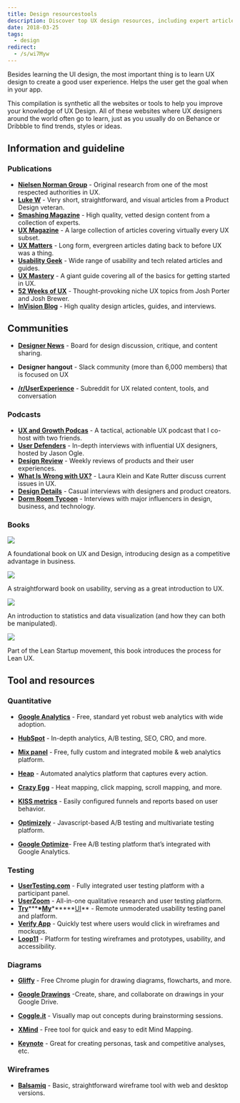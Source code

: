 ```yaml
---
title: Design resourcestools
description: Discover top UX design resources, including expert articles, communities, podcasts, books, and tools to improve user experience and master UX design techniques effectively.
date: 2018-03-25
tags:
  - design
redirect:
  - /s/wi7Myw
---
```


Besides learning the UI design, the most important thing is to learn UX design to create a good user experience. Helps the user get the goal when in your app.

This compilation is synthetic all the websites or tools to help you improve your knowledge of UX Design. All of these websites where UX designers around the world often go to learn, just as you usually do on Behance or Dribbble to find trends, styles or ideas.

## Information and guideline

### Publications

- **[Nielsen Norman Group](https://www.nngroup.com/articles/)** - Original research from one of the most respected authorities in UX.
- **[Luke W](https://www.lukew.com/ff/)** - Very short, straightforward, and visual articles from a Product Design veteran.
- **[Smashing Magazine](https://www.smashingmagazine.com/)** - High quality, vetted design content from a collection of experts.
- **[UX Magazine](https://uxmag.com/)** - A large collection of articles covering virtually every UX subset.
- **[UX Matters](https://www.uxmatters.com/)** - Long form, evergreen articles dating back to before UX was a thing.
- **[Usability Geek](https://usabilitygeek.com/)** - Wide range of usability and tech related articles and guides.
- **[UX Mastery](https://uxmastery.com/)** - A giant guide covering all of the basics for getting started in UX.
- **[52 Weeks of UX](http://52weeksofux.com/tagged/week_1)** - Thought-provoking niche UX topics from Josh Porter and Josh Brewer.
- **[InVision Blog](https://www.invisionapp.com/blog)** - High quality design articles, guides, and interviews.

## Communities

- **[Designer News](https://www.designernews.co/)** - Board for design discussion, critique, and content sharing.

- **Designer hangout** - Slack community (more than 6,000 members) that is focused on UX

- **[/r/UserExperience](https://www.reddit.com/r/userexperience/)** - Subreddit for UX related content, tools, and conversation

### Podcasts

- **[UX and Growth Podcas](https://austinknight.com/podcast/)** - A tactical, actionable UX podcast that I co-host with two friends.
- **[User Defenders](https://userdefenders.com/)** - In-depth interviews with influential UX designers, hosted by Jason Ogle.
- **[Design Review](http://www.designreviewpodcast.com/)** - Weekly reviews of products and their user experiences.
- **[What Is Wrong with UX?](https://itunes.apple.com/us/podcast/what-is-wrong-ux-users-know/id980133198?mt=2)** - Laura Klein and Kate Rutter discuss current issues in UX.
- **[Design Details](https://spec.fm/podcasts/design-details)** - Casual interviews with designers and product creators.
- **[Dorm Room Tycoon](https://drt.fm/)** - Interviews with major influencers in design, business, and technology.

### Books

![](assets/design-resourcestools_1d108bd8a65ff50110c20d550f63945e_md5.webp)

A foundational book on UX and Design, introducing design as a competitive advantage in business.

![](assets/design-resourcestools_9863db6fd97f581087152cab779966e2_md5.webp)

A straightforward book on usability, serving as a great introduction to UX.

![](assets/design-resourcestools_35a07daafda041800eb792f9dfb52744_md5.webp)

An introduction to statistics and data visualization (and how they can both be manipulated).

![](assets/design-resourcestools_22750df99a8ae9d95127999f8d41614b_md5.webp)

Part of the Lean Startup movement, this book introduces the process for Lean UX.

## Tool and resources

### Quantitative

- **[Google Analytics](https://www.google.com/analytics/#?modal_active=none)** - Free, standard yet robust web analytics with wide adoption.
- **[HubSpot](https://www.hubspot.com/)** - In-depth analytics, A/B testing, SEO, CRO, and more.
- **[Mix panel](https://mixpanel.com/)** - Free, fully custom and integrated mobile & web analytics platform.
- **[Heap](https://heapanalytics.com/?referral=5djmk)** - Automated analytics platform that captures every action.
- **[Crazy Egg](https://www.crazyegg.com/)** - Heat mapping, click mapping, scroll mapping, and more.
- **[KISS metrics](https://www.kissmetrics.com/)** - Easily configured funnels and reports based on user behavior.
- **[Optimizely](https://www.optimizely.com/)** - Javascript-based A/B testing and multivariate testing platform.

- **[Google Optimize](https://optimize.google.com/optimize/home/#/accounts/2740283315/containers/8631801)**- Free A/B testing platform that’s integrated with Google Analytics.

### Testing

- **[UserTesting.com](http://usertesting.com/)** - Fully integrated user testing platform with a participant panel.
- **[UserZoom](https://www.userzoom.com/)** - All-in-one qualitative research and user testing platform.
- **[Try](https://www.trymyui.com/)**\*\*\***\*[My](https://www.trymyui.com/)**\*\*\*\*\*\*[UI](https://www.trymyui.com/)\*\* - Remote unmoderated usability testing panel and platform.
- **[Verify App](https://verifyapp.com/)** - Quickly test where users would click in wireframes and mockups.
- **[Loop11](https://www.loop11.com/)** - Platform for testing wireframes and prototypes, usability, and accessibility.

### Diagrams

- **[Gliffy](https://www.gliffy.com/)** - Free Chrome plugin for drawing diagrams, flowcharts, and more.
- **[Google Drawings](https://docs.google.com/drawings/d/1saUBNhMvr-v-nunOZ73Pp-rqrPp-r4EeT2Ml2p2lcng/edit)** -Create, share, and collaborate on drawings in your Google Drive.

- **[Coggle.it](http://coggle.it/)** - Visually map out concepts during brainstorming sessions.

- **[XMind](http://www.xmind.net/)** - Free tool for quick and easy to edit Mind Mapping.

- **[Keynote](https://www.apple.com/keynote/)** - Great for creating personas, task and competitive analyses, etc.

### Wireframes

- **[Balsamiq](https://balsamiq.com/)** - Basic, straightforward wireframe tool with web and desktop versions.
